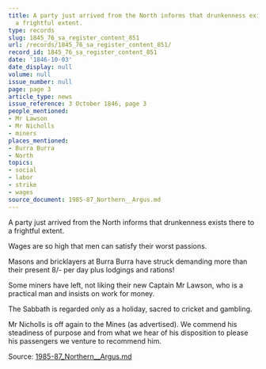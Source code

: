 ```yaml
---
title: A party just arrived from the North informs that drunkenness exists there to
  a frightful extent.
type: records
slug: 1845_76_sa_register_content_851
url: /records/1845_76_sa_register_content_851/
record_id: 1845_76_sa_register_content_851
date: '1846-10-03'
date_display: null
volume: null
issue_number: null
page: page 3
article_type: news
issue_reference: 3 October 1846, page 3
people_mentioned:
- Mr Lawson
- Mr Nicholls
- miners
places_mentioned:
- Burra Burra
- North
topics:
- social
- labor
- strike
- wages
source_document: 1985-87_Northern__Argus.md
---
```


A party just arrived from the North informs that drunkenness exists there to a frightful extent.

Wages are so high that men can satisfy their worst passions.

Masons and bricklayers at Burra Burra have struck demanding more than their present 8/- per day plus lodgings and rations!

Some miners have left, not liking their new Captain Mr Lawson, who is a practical man and insists on work for money.

The Sabbath is regarded only as a holiday, sacred to cricket and gambling.

Mr Nicholls is off again to the Mines (as advertised).  We commend his steadiness of purpose and from what we hear of his disposition to please his passengers we venture to recommend him.

Source: [1985-87_Northern__Argus.md](/downloads/markdown/1985-87_Northern__Argus.md)

